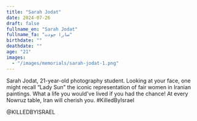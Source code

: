 ```yaml
---
title: "Sarah Jodat"
date: 2024-07-26
draft: false
fullname_en: "Sarah Jodat"
fullname_fa: "سارا جودت"
birthdate: ""
deathdate: ""
age: "21"
images:
  - "/images/memorials/sarah-jodat-1.png"
---
```


Sarah Jodat,
21-year-old photography student.
Looking at your face, one might recall “Lady Sun” the iconic representation of fair women in Iranian paintings. What a life you would've lived if you had the chance! At every Nowruz table, Iran will cherish you.
#KilledByIsrael

@KILLEDBYISRAEL